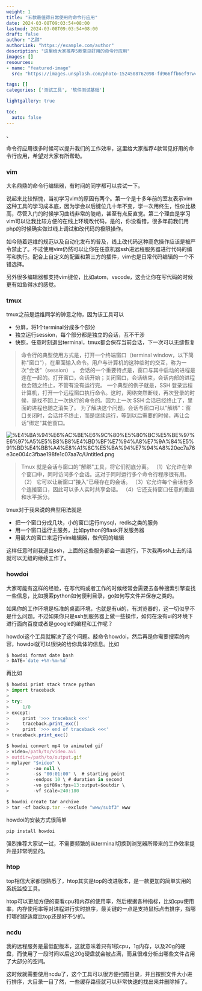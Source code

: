 ```yaml
---
weight: 1
title: "五款最值得日常使用的命令行应用"
date: 2024-03-08T09:03:54+08:00
lastmod: 2024-03-08T09:03:54+08:00
draft: false
author: "乙醇"
authorLink: "https://example.com/author"
description: "这里给大家推荐5款常见好用的命令行应用"
images: []
resources:
- name: "featured-image"
  src: "https://images.unsplash.com/photo-1524508762098-fd966ffb6ef9?w=300"

tags: []
categories: ['测试工具', '软件测试基础']

lightgallery: true

toc:
  auto: false
---
```


、

命令行应用很多时候可以提升我们的工作效率，这里给大家推荐4款常见好用的命令行应用，希望对大家有所帮助。

### vim

大名鼎鼎的命令行编辑器，有时间的同学都可以尝试一下。

说起来比较惭愧，当初学习vim的原因有两个。第一个是十多年前的室友表示vim这种工具的学习成本底，因为学会以后键位几十年不变，学一次用终生，性价比极高，尽管入门的时候学习曲线非常的陡峭，甚至有点反直觉。第二个理由是学习vim可以让我比较方便的在线上环境改代码，是的，你没看错，很多年前我们用php的时候确实做过线上调试和改代码的极限操作。

如今随着运维的规范以及自动化发布的普及，线上改代码这种高危操作应该是被严令禁止了。不过使用vim仍然可以让你在任意机器ssh进远程服务器进行代码的编写和执行。配合上自定义的配置和第三方的插件，vim也是日常代码编辑的一个不错选择。

另外很多编辑器都支持vim键位，比如atom，vscode，这会让你在写代码的时候更有如鱼得水的感觉。

### tmux

tmux之前是运维同学的钟意之物，因为该工具可以

- 分屏，将1个terminal分成多个部分
- 独立运行session，每个部分都是独立的会话，互不干涉
- 快照，任意时刻退出terminal，tmux都会保存当前会话，下一次可以无缝恢复

> 命令行的典型使用方式是，打开一个终端窗口（terminal window，以下简称"窗口"），在里面输入命令。用户与计算机的这种临时的交互，称为一次"会话"（session） 。
会话的一个重要特点是，窗口与其中启动的进程是连在一起的。打开窗口，会话开始；关闭窗口，会话结束，会话内部的进程也会随之终止，不管有没有运行完。
一个典型的例子就是，SSH 登录远程计算机，打开一个远程窗口执行命令。这时，网络突然断线，再次登录的时候，是找不回上一次执行的命令的。因为上一次 SSH 会话已经终止了，里面的进程也随之消失了。
为了解决这个问题，会话与窗口可以"解绑"：窗口关闭时，会话并不终止，而是继续运行，等到以后需要的时候，再让会话"绑定"其他窗口。
> 

![%E4%BA%94%E6%AC%BE%E6%9C%80%E5%80%BC%E5%BE%97%E6%97%A5%E5%B8%B8%E4%BD%BF%E7%94%A8%E7%9A%84%E5%91%BD%E4%BB%A4%E8%A1%8C%E5%BA%94%E7%94%A8%20ec7a76e3ce004c3fbae198fe1c07aa7c/Untitled.png](%E4%BA%94%E6%AC%BE%E6%9C%80%E5%80%BC%E5%BE%97%E6%97%A5%E5%B8%B8%E4%BD%BF%E7%94%A8%E7%9A%84%E5%91%BD%E4%BB%A4%E8%A1%8C%E5%BA%94%E7%94%A8%20ec7a76e3ce004c3fbae198fe1c07aa7c/Untitled.png)

> Tmux 就是会话与窗口的"解绑"工具，将它们彻底分离。
（1）它允许在单个窗口中，同时访问多个会话。这对于同时运行多个命令行程序很有用。
（2） 它可以让新窗口"接入"已经存在的会话。
（3）它允许每个会话有多个连接窗口，因此可以多人实时共享会话。
（4）它还支持窗口任意的垂直和水平拆分。
> 

tmux对于我来说的典型用法就是

- 把一个窗口分成几块，小的窗口运行mysql，redis之类的服务
- 用一个窗口运行主服务，比如python的flask开发服务器
- 用最大的窗口来运行vim编辑器，做代码的编辑

这样任意时刻我退出ssh，上面的这些服务都会一直运行，下次我再ssh上去的话就可以无缝的继续工作了。

### howdoi

大家可能有这样的经验，在写代码或者工作的时候经常会需要去各种搜索引擎查找一些信息，比如搜索python如何便利目录，go如何写文件并保存之类的。

如果你的工作环境是标准的桌面环境，也就是有ui的，有浏览器的，这一切似乎不是什么问题。不过如果你只是ssh到服务器上做一些操作，如何在没有ui的环境下进行面向百度或者是google的编程和工作呢？

howdoi这个工具就解决了这个问题。敲命令howdoi，然后再是你需要搜索的内容，howdoi就可以很快的给你具体的信息。比如

```jsx
$ howdoi format date bash
> DATE=`date +%Y-%m-%d`
```

再比如

```jsx
$ howdoi print stack trace python
> import traceback
>
> try:
>     1/0
> except:
>     print '>>> traceback <<<'
>     traceback.print_exc()
>     print '>>> end of traceback <<<'
> traceback.print_exc()

$ howdoi convert mp4 to animated gif
> video=/path/to/video.avi
> outdir=/path/to/output.gif
> mplayer "$video" \
>         -ao null \
>         -ss "00:01:00" \  # starting point
>         -endpos 10 \ # duration in second
>         -vo gif89a:fps=13:output=$outdir \
>         -vf scale=240:180

$ howdoi create tar archive
> tar -cf backup.tar --exclude "www/subf3" www
```

howdoi的安装方式很简单

```jsx
pip install howdoi
```

强烈推荐大家试一试，不需要频繁的从terminal切换到浏览器所带来的工作效率提升是非常明显的。

### htop

top相信大家都很熟悉了，htop其实是top的改进版本，是一款更加的简单实用的系统监控工具。

htop可以更加方便的查看cpu和内存的使用率，然后根据各种指标，比如cpu使用率，内存使用率等对进程进行实时排序，最关键的一点是支持鼠标点击排序，指哪打哪的舒适度比top还是好不少的。

### ncdu

我的远程服务是最低配版本，这就意味着只有1核cpu，1g内存，以及20g的硬盘，而使用了一段时间以后这20g硬盘就会被占满，而且很难分析出哪些文件占用了大部分的空间。

这时候就需要使用ncdu了，这个工具可以很方便扫描目录，并且按照文件大小进行排序，大目录一目了然，一些缓存路径就可以非常快速的找出来并删除掉了。